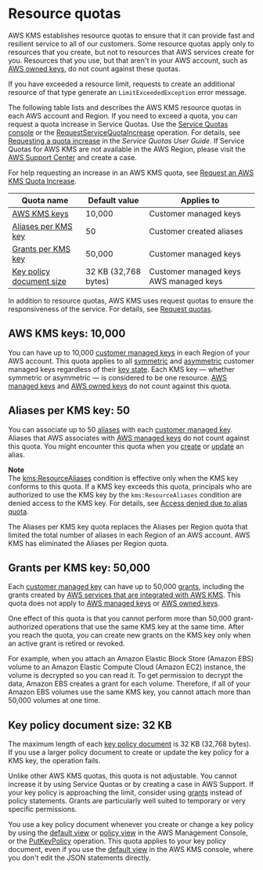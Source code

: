 # Resource quotas<a name="resource-limits"></a>

AWS KMS establishes resource quotas to ensure that it can provide fast and resilient service to all of our customers\. Some resource quotas apply only to resources that you create, but not to resources that AWS services create for you\. Resources that you use, but that aren't in your AWS account, such as [AWS owned keys](concepts.md#aws-owned-cmk), do not count against these quotas\.

If you have exceeded a resource limit, requests to create an additional resource of that type generate an `LimitExceededException` error message\. 

The following table lists and describes the AWS KMS resource quotas in each AWS account and Region\. If you need to exceed a quota, you can request a quota increase in Service Quotas\. Use the [Service Quotas console](https://console.aws.amazon.com/servicequotas) or the [RequestServiceQuotaIncrease](https://docs.aws.amazon.com/servicequotas/2019-06-24/apireference/API_RequestServiceQuotaIncrease.html) operation\. For details, see [Requesting a quota increase](https://docs.aws.amazon.com/servicequotas/latest/userguide/request-increase.html) in the *Service Quotas User Guide*\. If Service Quotas for AWS KMS are not available in the AWS Region, please visit the [AWS Support Center](https://console.aws.amazon.com/support/home) and create a case\. 

For help requesting an increase in an AWS KMS quota, see [Request an AWS KMS Quota Increase](increase-quota.md)\.


| Quota name | Default value | Applies to | 
| --- | --- | --- | 
| [AWS KMS keys](#kms-keys-limit) | 10,000 | Customer managed keys | 
| [Aliases per KMS key](#aliases-per-key) | 50 | Customer created aliases | 
| [Grants per KMS key](#grants-per-key) | 50,000 | Customer managed keys | 
| [Key policy document size](#key-policy-limit) | 32 KB \(32,768 bytes\) |  Customer managed keys AWS managed keys  | 

In addition to resource quotas, AWS KMS uses request quotas to ensure the responsiveness of the service\. For details, see [Request quotas](requests-per-second.md)\.

## AWS KMS keys: 10,000<a name="kms-keys-limit"></a>

You can have up to 10,000 [customer managed keys](concepts.md#customer-cmk) in each Region of your AWS account\. This quota applies to all [symmetric](symm-asymm-concepts.md#symmetric-cmks) and [asymmetric](symm-asymm-concepts.md#asymmetric-cmks) customer managed keys regardless of their [key state](key-state.md)\. Each KMS key — whether symmetric or asymmetric — is considered to be one resource\. [AWS managed keys](concepts.md#aws-managed-cmk) and [AWS owned keys](concepts.md#aws-owned-cmk) do not count against this quota\.

## Aliases per KMS key: 50<a name="aliases-per-key"></a>

You can associate up to 50 [aliases](kms-alias.md) with each [customer managed key](concepts.md#customer-cmk)\. Aliases that AWS associates with [AWS managed keys](concepts.md#aws-managed-cmk) do not count against this quota\. You might encounter this quota when you [create](alias-manage.md#alias-create) or [update](alias-manage.md#alias-update) an alias\.

**Note**  
The [kms:ResourceAliases](policy-conditions.md#conditions-kms-resource-aliases) condition is effective only when the KMS key conforms to this quota\. If a KMS key exceeds this quota, principals who are authorized to use the KMS key by the `kms:ResourceAliases` condition are denied access to the KMS key\. For details, see [Access denied due to alias quota](abac.md#access-denied-alias-quota)\.

The Aliases per KMS key quota replaces the Aliases per Region quota that limited the total number of aliases in each Region of an AWS account\. AWS KMS has eliminated the Aliases per Region quota\.

## Grants per KMS key: 50,000<a name="grants-per-key"></a>

Each [customer managed key](concepts.md#customer-cmk) can have up to 50,000 [grants](grants.md), including the grants created by [AWS services that are integrated with AWS KMS](https://aws.amazon.com/kms/features/#AWS_Service_Integration)\. This quota does not apply to [AWS managed keys](concepts.md#aws-managed-cmk) or [AWS owned keys](concepts.md#aws-owned-cmk)\.

One effect of this quota is that you cannot perform more than 50,000 grant\-authorized operations that use the same KMS key at the same time\. After you reach the quota, you can create new grants on the KMS key only when an active grant is retired or revoked\.

For example, when you attach an Amazon Elastic Block Store \(Amazon EBS\) volume to an Amazon Elastic Compute Cloud \(Amazon EC2\) instance, the volume is decrypted so you can read it\. To get permission to decrypt the data, Amazon EBS creates a grant for each volume\. Therefore, if all of your Amazon EBS volumes use the same KMS key, you cannot attach more than 50,000 volumes at one time\.

## Key policy document size: 32 KB<a name="key-policy-limit"></a>

The maximum length of each [key policy document](key-policies.md#key-policy-overview) is 32 KB \(32,768 bytes\)\. If you use a larger policy document to create or update the key policy for a KMS key, the operation fails\. 

Unlike other AWS KMS quotas, this quota is not adjustable\. You cannot increase it by using Service Quotas or by creating a case in AWS Support\. If your key policy is approaching the limit, consider using [grants](grants.md) instead of policy statements\. Grants are particularly well suited to temporary or very specific permissions\.

You use a key policy document whenever you create or change a key policy by using the [default view](key-policy-modifying.md#key-policy-modifying-how-to-console-default-view) or [policy view](key-policy-modifying.md#key-policy-modifying-how-to-console-policy-view) in the AWS Management Console, or the [PutKeyPolicy](https://docs.aws.amazon.com/kms/latest/APIReference/API_PutKeyPolicy.html) operation\. This quota applies to your key policy document, even if you use the [default view](key-policy-modifying.md#key-policy-modifying-how-to-console-default-view) in the AWS KMS console, where you don't edit the JSON statements directly\.